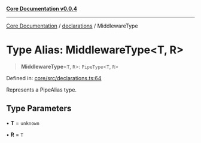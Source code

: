 [**Core Documentation v0.0.4**](../../README.md)

***

[Core Documentation](../../modules.md) / [declarations](../README.md) / MiddlewareType

# Type Alias: MiddlewareType\<T, R\>

> **MiddlewareType**\<`T`, `R`\>: `PipeType`\<`T`, `R`\>

Defined in: [core/src/declarations.ts:64](https://github.com/stonemjs/core/blob/2adc2da4c7e3b5a9f593c198ba7e8ad639651777/src/declarations.ts#L64)

Represents a PipeAlias type.

## Type Parameters

• **T** = `unknown`

• **R** = `T`
